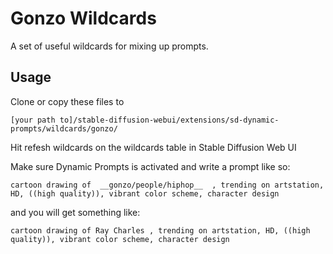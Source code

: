 # Gonzo Wildcards

A set of useful wildcards for mixing up prompts.

## Usage

Clone or copy these files to 

`[your path to]/stable-diffusion-webui/extensions/sd-dynamic-prompts/wildcards/gonzo/`

Hit refesh wildcards on the wildcards table in Stable Diffusion Web UI

Make sure Dynamic Prompts is activated and write a prompt like so: 

`cartoon drawing of  __gonzo/people/hiphop__  , trending on artstation, HD, ((high quality)), vibrant color scheme, character design`

and you will get something like: 

`cartoon drawing of Ray Charles , trending on artstation, HD, ((high quality)), vibrant color scheme, character design`

